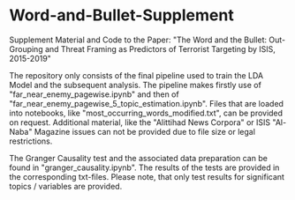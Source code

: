 # Word-and-Bullet-Supplement
Supplement Material and Code to the Paper: "The Word and the Bullet: Out-Grouping and Threat Framing as Predictors of Terrorist Targeting by ISIS, 2015-2019"

The repository only consists of the final pipeline used to train the LDA Model and the subsequent analysis. The pipeline makes firstly use of "far_near_enemy_pagewise.ipynb" and then of "far_near_enemy_pagewise_5_topic_estimation.ipynb". Files that are loaded into notebooks, like "most_occurring_words_modified.txt", can be provided on request. Additional material, like the "Alittihad News Corpora" or ISIS "Al-Naba" Magazine issues can not be provided due to file size or legal restrictions.

The Granger Causality test and the associated data preparation can be found in "granger_causality.ipynb". The results of the tests are provided in the corresponding txt-files. Please note, that only test results for significant topics / variables are provided.
